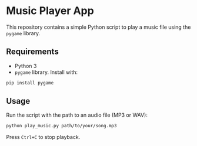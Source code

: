 # Music Player App

This repository contains a simple Python script to play a music file using the `pygame` library.

## Requirements

- Python 3
- `pygame` library. Install with:

```bash
pip install pygame
```

## Usage

Run the script with the path to an audio file (MP3 or WAV):

```bash
python play_music.py path/to/your/song.mp3
```

Press `Ctrl+C` to stop playback.
